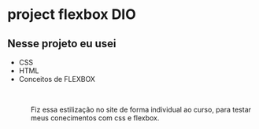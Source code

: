 # project flexbox DIO

## Nesse projeto eu usei

<ul>
    <li>CSS</li>
    <li>HTML</li>
    <li>Conceitos de FLEXBOX</li>
<ul>
<br>

<p>Fiz essa estilização no site de forma individual ao curso, para testar meus conecimentos com css e flexbox.</p>
